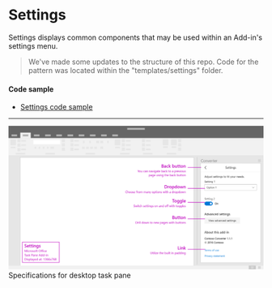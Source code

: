# Settings

Settings displays common components that may be used within an Add-in's settings menu.

> We've made some updates to the structure of this repo. Code for the pattern was located within the "templates/settings" folder.

#### Code sample
* [Settings code sample](../templates/utility/settings)

***

![Settings - Specifications for desktop task pane](../images/settings_taskPaneCallouts.png)
Specifications for desktop task pane 






